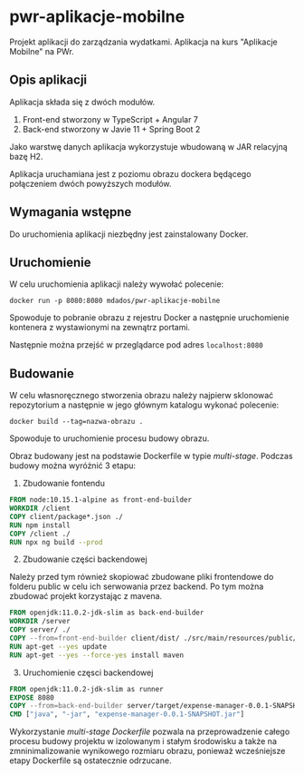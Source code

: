 # pwr-aplikacje-mobilne
Projekt aplikacji do zarządzania wydatkami. Aplikacja na kurs "Aplikacje Mobilne" na PWr.


## Opis aplikacji
Aplikacja składa się z dwóch modułów.

1. Front-end stworzony w TypeScript + Angular 7
2. Back-end stworzony w Javie 11 + Spring Boot 2

Jako warstwę danych aplikacja wykorzystuje wbudowaną w JAR relacyjną bazę H2.

Aplikacja uruchamiana jest z poziomu obrazu dockera będącego połączeniem dwóch powyższych modułów.

## Wymagania wstępne

Do uruchomienia aplikacji niezbędny jest zainstalowany Docker.


## Uruchomienie 

W celu uruchomienia aplikacji należy wywołać polecenie:

```
docker run -p 8080:8080 mdados/pwr-aplikacje-mobilne
```
Spowoduje to pobranie obrazu z rejestru Docker a następnie uruchomienie kontenera z wystawionymi na zewnątrz portami.

Następnie można przejść w przeglądarce pod adres `localhost:8080`

## Budowanie

W celu własnoręcznego stworzenia obrazu należy najpierw sklonować repozytorium a następnie w jego głównym katalogu wykonać polecenie: 

```
docker build --tag=nazwa-obrazu .
```

Spowoduje to uruchomienie procesu budowy obrazu.

Obraz budowany jest na podstawie Dockerfile w typie _multi-stage_. Podczas budowy można wyróżnić 3 etapu:

1. Zbudowanie fontendu 

```Dockerfile
FROM node:10.15.1-alpine as front-end-builder
WORKDIR /client
COPY client/package*.json ./
RUN npm install
COPY /client ./
RUN npx ng build --prod
```

2. Zbudowanie części backendowej

Należy przed tym również skopiować zbudowane pliki frontendowe do folderu public w celu ich serwowania przez backend. Po tym można zbudować projekt korzystając z mavena. 

```Dockerfile
FROM openjdk:11.0.2-jdk-slim as back-end-builder
WORKDIR /server
COPY server/ ./
COPY --from=front-end-builder client/dist/ ./src/main/resources/public/
RUN apt-get --yes update
RUN apt-get --yes --force-yes install maven
```

3. Uruchomienie częsci backendowej
```Dockerfile
FROM openjdk:11.0.2-jdk-slim as runner
EXPOSE 8080
COPY --from=back-end-builder server/target/expense-manager-0.0.1-SNAPSHOT.jar ./
CMD ["java", "-jar", "expense-manager-0.0.1-SNAPSHOT.jar"]
```


Wykorzystanie _multi-stage Dockerfile_ pozwala na przeprowadzenie całego procesu budowy projektu w izolowanym i stałym środowisku a także na zmninimalizowanie wynikowego rozmiaru obrazu, ponieważ wcześniejsze etapy Dockerfile są ostatecznie odrzucane.

